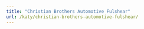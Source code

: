 ```yaml
---
title: "Christian Brothers Automotive Fulshear"
url: /katy/christian-brothers-automotive-fulshear/
---
```

